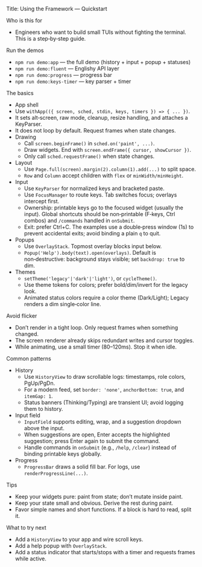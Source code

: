 Title: Using the Framework — Quickstart

Who is this for
- Engineers who want to build small TUIs without fighting the terminal. This is a step‑by‑step guide.

Run the demos
- `npm run demo:app` — the full demo (history + input + popup + statuses)
- `npm run demo:fluent` — Englishy API layer
- `npm run demo:progress` — progress bar
- `npm run demo:keys-timer` — key parser + timer

The basics
- App shell
- Use `withApp(({ screen, sched, stdin, keys, timers }) => { ... })`.
- It sets alt‑screen, raw mode, cleanup, resize handling, and attaches a KeyParser.
- It does not loop by default. Request frames when state changes.
- Drawing
  - Call `screen.beginFrame()` in `sched.on('paint', ...)`.
  - Draw widgets. End with `screen.endFrame({ cursor, showCursor })`.
  - Only call `sched.requestFrame()` when state changes.
- Layout
  - Use `Page.full(screen).margin(2).column(1).add(...)` to split space.
  - `Row` and `Column` accept children with `flex` or `minWidth/minHeight`.
- Input
  - Use `KeyParser` for normalized keys and bracketed paste.
  - Use `FocusManager` to route keys. Tab switches focus; overlays intercept first.
  - Ownership: printable keys go to the focused widget (usually the input). Global shortcuts should be non‑printable (F‑keys, Ctrl combos) and `/commands` handled in `onSubmit`.
  - Exit: prefer Ctrl+C. The examples use a double‑press window (1s) to prevent accidental exits; avoid binding a plain `q` to quit.
- Popups
  - Use `OverlayStack`. Topmost overlay blocks input below.
  - `Popup('Help').body(text).open(overlays)`. Default is non‑destructive: background stays visible; set `backdrop: true` to dim.
- Themes
  - `setTheme('legacy'|'dark'|'light')`, or `cycleTheme()`.
  - Use theme tokens for colors; prefer bold/dim/invert for the legacy look.
  - Animated status colors require a color theme (Dark/Light); Legacy renders a dim single‑color line.

Avoid flicker
- Don’t render in a tight loop. Only request frames when something changed.
- The screen renderer already skips redundant writes and cursor toggles.
- While animating, use a small timer (80–120ms). Stop it when idle.

Common patterns
- History
  - Use `HistoryView` to draw scrollable logs: timestamps, role colors, PgUp/PgDn.
  - For a modern feed, set `border: 'none'`, `anchorBottom: true`, and `itemGap: 1`.
  - Status banners (Thinking/Typing) are transient UI; avoid logging them to history.
- Input field
  - `InputField` supports editing, wrap, and a suggestion dropdown above the input.
  - When suggestions are open, Enter accepts the highlighted suggestion; press Enter again to submit the command.
  - Handle commands in `onSubmit` (e.g., `/help`, `/clear`) instead of binding printable keys globally.
- Progress
  - `ProgressBar` draws a solid fill bar. For logs, use `renderProgressLine(...)`.

Tips
- Keep your widgets pure: paint from state; don’t mutate inside paint.
- Keep your state small and obvious. Derive the rest during paint.
- Favor simple names and short functions. If a block is hard to read, split it.

What to try next
- Add a `HistoryView` to your app and wire scroll keys.
- Add a help popup with `OverlayStack`.
- Add a status indicator that starts/stops with a timer and requests frames while active.
